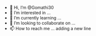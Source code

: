 - 👋 Hi, I’m @Gomathi30
- 👀 I’m interested in ...
- 🌱 I’m currently learning ...
- 💞️ I’m looking to collaborate on ...
- 📫 How to reach me ... 
adding a new line

<!---
Gomathi30/Gomathi30 is a ✨ special ✨ repository because its `README.md` (this file) appears on your GitHub profile.
You can click the Preview link to take a look at your changes.
--->

